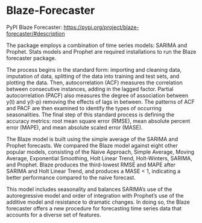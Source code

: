 # Blaze-Forecaster
PyPI Blaze Forecaster: https://pypi.org/project/blaze-forecaster/#description

The package employs a combination of time series models: SARIMA and Prophet.
Stats models and Prophet are required installations to run the Blaze forecaster package.

The process begins in the standard form: importing and cleaning data, imputation of data, splitting of the data into training and test sets, and plotting the data. Then, autocorrelation (ACF) measures the correlation between consecutive instances, adding in the lagged factor. Partial autocorrelation (PACF) also measures the degree of association between y(t) and y(t-p) removing the effects of lags in between. The patterns of ACF and PACF are then examined to identify the types of occurring seasonalities. The final step of this standard process is defining the accuracy metrics: root mean square error (RMSE), mean absolute percent error (MAPE), and mean absolute scaled error (MASE).

The Blaze model is built using the simple average of the SARIMA and Prophet forecasts. We compared the Blaze model against eight other popular models, consisting of the Naive Approach, Simple Average, Moving Average, Exponential Smoothing, Holt Linear Trend, Holt-Winters, SARIMA, and Prophet. Blaze produces the third-lowest RMSE and MAPE after SARIMA and Holt Linear Trend, and produces a MASE < 1, indicating a better performance compared to the naive forecast.

This model includes seasonality and balances SARIMA’s use of the autoregressive model and order of integration with Prophet’s use of the additive model and resistance to dramatic changes. In doing so, the Blaze forecaster offers a new procedure for forecasting time series data that accounts for a diverse set of features.
